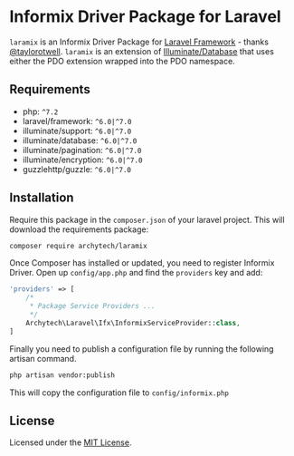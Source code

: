 # Informix Driver Package for Laravel

`laramix` is an Informix Driver Package for [Laravel Framework](http://laravel.com/) - thanks [@taylorotwell](https://github.com/taylorotwell). `laramix` is an extension of [Illuminate/Database](https://github.com/illuminate/database) that uses either the PDO extension wrapped into the PDO namespace.

## Requirements

- php: `^7.2`
- laravel/framework: `^6.0|^7.0`
- illuminate/support: `^6.0|^7.0`
- illuminate/database: `^6.0|^7.0`
- illuminate/pagination: `^6.0|^7.0`
- illuminate/encryption: `^6.0|^7.0`
- guzzlehttp/guzzle: `^6.0|^7.0`

## Installation

Require this package in the `composer.json` of your laravel project. This will download the requirements package:

```bash
composer require archytech/laramix
```

Once Composer has installed or updated, you need to register Informix Driver. Open up `config/app.php` and find
the `providers` key and add:

```php
'providers' => [
    /*
     * Package Service Providers ...
     */
    Archytech\Laravel\Ifx\InformixServiceProvider::class,
]
```

Finally you need to publish a configuration file by running the following artisan command.

```bash
php artisan vendor:publish
```

This will copy the configuration file to `config/informix.php`

## License

Licensed under the [MIT License](LICENSE).

